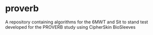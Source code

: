 # proverb
A repository containing algorithms for the 6MWT and Sit to stand test developed for the PROVERB study using CipherSkin BioSleeves
